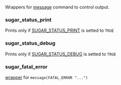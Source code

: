 Wrappers for [message](http://www.cmake.org/cmake/help/v2.8.11/cmake.html#command:message) command to control output.
### sugar_status_print
Prints only if [SUGAR_STATUS_PRINT](https://github.com/ruslo/sugar/wiki/Used-variables) is setted to `TRUE`

### sugar_status_debug
Prints only if [SUGAR_STATUS_DEBUG](https://github.com/ruslo/sugar/wiki/Used-variables) is setted to `TRUE`

### sugar_fatal_error
[wrapper](https://github.com/ruslo/sugar/wiki/Coding-style#note-about-wrappers) for `message(FATAL_ERROR "...")`
